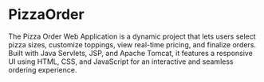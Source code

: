# PizzaOrder
The Pizza Order Web Application is a dynamic project that lets users select pizza sizes, customize toppings, view real-time pricing, and finalize orders. Built with Java Servlets, JSP, and Apache Tomcat, it features a responsive UI using HTML, CSS, and JavaScript for an interactive and seamless ordering experience.
